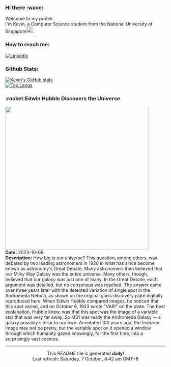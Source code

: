 <h3>Hi there :wave:</h3>

Welcome to my profile.   
I'm Kevin, a Computer Science student from the National University of Singapore<img src="https://img.icons8.com/color/96/000000/singapore-circular.png" width="20px"/>.</p>

<h3>How to reach me: </h3>
<a href="https://www.linkedin.com/in/kevin-foong/"><img alt="LinkedIn" src="https://img.shields.io/badge/linkedin-%230077B5.svg?&style=for-the-badge&logo=linkedin&logoColor=white" /></a> 

<h3>Github Stats: </h3> 

[![Kevin's GitHub stats](https://github-readme-stats.vercel.app/api?username=kevin9foong&theme=tokyonight)](https://github.com/anuraghazra/github-readme-stats) <br/>
[![Top Langs](https://github-readme-stats.vercel.app/api/top-langs/?username=kevin9foong&layout=compact&theme=tokyonight)](https://github.com/anuraghazra/github-readme-stats)

<h3>:rocket:Edwin Hubble Discovers the Universe</h3> 
<img width="450" src="https:&#x2F;&#x2F;apod.nasa.gov&#x2F;apod&#x2F;image&#x2F;2004&#x2F;HubbleVarOrig_Carnegie_2880.jpg" /><br/>
<b>Date:</b> 2023-10-06<br/>
<b>Description:</b> How big is our universe? This question, among others, was debated by two leading astronomers in 1920 in what has since become known as astronomy&#39;s Great Debate.  Many astronomers then believed that our Milky Way Galaxy was the entire universe.  Many others, though, believed that our galaxy was just one of many.  In the Great Debate, each argument was detailed, but no consensus was reached.  The answer came over three years later with the detected variation of single spot in the Andromeda Nebula, as shown on the original glass discovery plate digitally reproduced here. When Edwin Hubble compared images, he noticed that this spot varied, and on October 6, 1923 wrote &quot;VAR!&quot; on the plate.  The best explanation, Hubble knew, was that this spot was the image of a variable star that was very far away. So M31 was really the Andromeda Galaxy -- a galaxy possibly similar to our own.  Annotated 100 years ago, the featured image may not be pretty, but the variable spot on it opened a window through which humanity gazed knowingly, for the first time, into a surprisingly vast cosmos.<br/>

------------
<p align="center">This <i>README</i> file is generated <b>daily</b>!</br>
Last refresh: Saturday, 7 October, 8:42 am GMT+8<br />